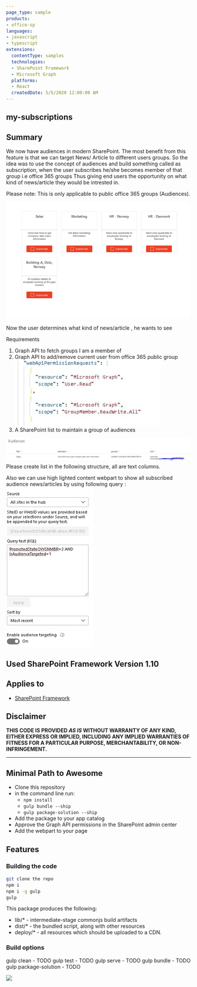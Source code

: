 ```yaml
---
page_type: sample
products:
- office-sp
languages:
- javascript
- typescript
extensions:
  contentType: samples
  technologies:
  - SharePoint Framework
  - Microsoft Graph
  platforms:
  - React
  createdDate: 5/5/2020 12:00:00 AM
---
```


## my-subscriptions


## Summary

We now have audiences in modern SharePoint. The most benefit from this feature is that we can target News/ Article 
to different users groups.
So the idea was to use the concept of audiences and build something called as subscription, when the user subscribes he/she becomes member of that group i.e office 365 groups
Thus giving end users the opportunity on what kind of news/article they would be intrested in.

Please note: This is only applicable to public office 365 groups (Audiences).


![Demo](./assets/example.gif)

Now the user determines what kind of news/article , he wants to see 

Requirements 
1. Graph API to fetch groups I am a member of 
2. Graph API to add/remove current user from office 365 public group
![Demo](./assets/graph.JPG)
3. A SharePoint list to maintain a group of audiences

![Demo](./assets/list.JPG)
Please create list in the following structure, all are text columns.

Also we can use high lighted content webpart to show all subscribed audience news/articles by using following query :
![Demo](./assets/highlisghtedWP.JPG)

## Used SharePoint Framework Version 1.10


## Applies to

* [SharePoint Framework](https:/dev.office.com/sharepoint)


## Disclaimer

**THIS CODE IS PROVIDED *AS IS* WITHOUT WARRANTY OF ANY KIND, EITHER EXPRESS OR IMPLIED, INCLUDING ANY IMPLIED WARRANTIES OF FITNESS FOR A PARTICULAR PURPOSE, MERCHANTABILITY, OR NON-INFRINGEMENT.**

---

## Minimal Path to Awesome

* Clone this repository
* in the command line run:
  * `npm install`
  * `gulp bundle --ship`
  * `gulp package-solution --ship`
* Add the package to your app catalog
* Approve the Graph API permissions in the SharePoint admin center
* Add the webpart to your page


## Features

### Building the code

```bash
git clone the repo
npm i
npm i -g gulp
gulp
```

This package produces the following:

* lib/* - intermediate-stage commonjs build artifacts
* dist/* - the bundled script, along with other resources
* deploy/* - all resources which should be uploaded to a CDN.

### Build options

gulp clean - TODO
gulp test - TODO
gulp serve - TODO
gulp bundle - TODO
gulp package-solution - TODO

<img src="https://telemetry.sharepointpnp.com/sp-dev-fx-webparts/samples/react-mysubscription" />
